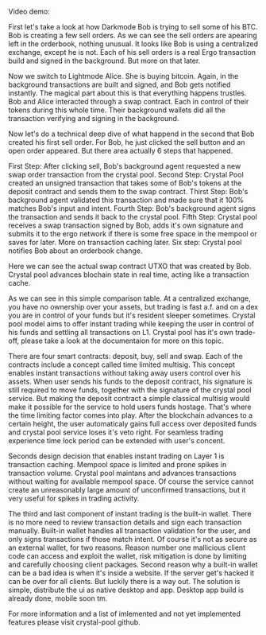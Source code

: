 Video demo:

First let's take a look at how Darkmode Bob is trying to sell some of his BTC. Bob is creating a few sell orders. As we can see the sell orders are apearing left in the orderbook, nothing unusual. It looks like Bob is using a centralized exchange, except he is not. Each of his sell orders is a real Ergo transaction build and signed in the background. But more on that later.

Now we switch to Lightmode Alice. She is buying bitcoin. Again, in the background transactions are built and signed, and Bob gets notified instantly.
The magical part about this is that everything happens trustles. Bob and Alice interacted through a swap contract. Each in control of their tokens during this whole time. Their background wallets did all the transaction verifying and signing in the background.


Now let's do a technical deep dive of what happend in the second that Bob created his first sell order. For Bob, he just clicked the sell button and an open order appeared. But there area actually 6 steps that happened.

First Step: After clicking sell, Bob's background agent requested a new swap order transaction from the crystal pool.
Second Step: Crystal Pool created an unsigned transaction that takes some of Bob's tokens at the deposit contract and sends them to the swap contract.
Thirst Step: Bob's background agent validated this transaction and made sure that it 100% matches Bob's input and intent.
Fourth Step: Bob's background agent signs the transaction and sends it back to the crystal pool.
Fifth Step: Crystal pool receives a swap transaction signed by Bob, adds it's own signature and submits it to the ergo network if there is some free space in the mempool or saves for later. More on transaction caching later.
Six step: Crystal pool notifies Bob about an orderbook change.

Here we can see the actual swap contract UTXO that was created by Bob.
Crystal pool advances blochain state in real time, acting like a transaction cache.

As we can see in this simple comparison table. At a centralized exchange, you have no ownership over your assets, but trading is fast a.f. and on a dex you are in control of your funds but it's resident sleeper sometimes. Crystal pool model aims to offer instant trading while keeping the user in control of his funds and settling all transactions on L1. Crystal pool has it's own trade-off, please take a look at the documentaion for more on this topic.

There are four smart contracts: deposit, buy, sell and swap. Each of the contracts include a concept called time limited multisig. This concept enables instant transactions without taking away users control over his assets.
When user sends his funds to the deposit contract, his signature is still required to move funds, together with the signature of the crystal pool service. But making the deposit contract a simple classical multisig would make it possible for the service to hold users funds hostage. That's where the time limiting factor comes into play. After the blockchain advances to a certain height, the user automaticaly gains full access over deposited funds and crystal pool service loses it's veto right. For seamless trading experience time lock period can be extended with user's concent.

Seconds design decision that enables instant trading on Layer 1 is transaction caching. Mempool space is limited and prone spikes in transaction volume. Crystal pool maintans and advances transactions without waiting for available mempool space. Of course the service cannot create an unreasonably large amount of unconfirmed transactions, but it very useful for spikes in trading activity.

The third and last component of instant trading is the built-in wallet. There is no more need to review transaction details and sign each transaction manually. Built-in wallet handles all transaction validation for the user, and only signs transactions if those match intent. Of course it's not as secure as an external wallet, for two reasons. Reason number one mallicious client code can access and exploit the wallet, risk mitigation is done by limiting and carefully choosing client packages. Second reason why a built-in wallet can be a bad idea is when it's inside a website. If the server get's hacked it can be over for all clients. But luckily there is a way out. The solution is simple, distribute the ui as native desktop and app. Desktop app build is already done, mobile soon tm.

For more information and a list of imlemented and not yet implemented features please visit crystal-pool github.


